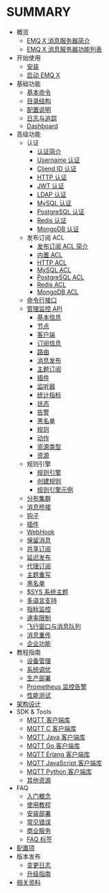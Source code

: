 # SUMMARY

* 概览
  * [EMQ X 消息服务器简介](introduction.md)
  * [EMQ X 消息服务器功能列表](introduction/checklist.md)
* 开始使用
  * [安装](getting-started/installation.md)
  * [启动 EMQ X](getting-started/start.md)
* 基础功能
  * [基本命令](using-emqx/command-line.md)
  * [目录结构](using-emqx/directory.md)
  * [配置说明](using-emqx/config.md)
  * [日志与追踪](using-emqx/log.md)
  * [Dashboard](using-emqx/dashboard.md)
* 高级功能
  * 认证
    * [认证简介](advanced/auth.md)
    * [Username 认证](advanced/auth-username.md)
    * [Cliend ID 认证](advanced/auth-clientid.md)
    * [HTTP 认证](advanced/auth-http.md)
    * [JWT 认证](advanced/auth-jwt.md)
    * [LDAP 认证](advanced/auth-ldap.md)
    * [MySQL 认证](advanced/auth-mysql.md)
    * [PostgreSQL 认证](advanced/auth-postgresql.md)
    * [Redis 认证](advanced/auth-redis.md)
    * [MongoDB 认证](advanced/auth-mongodb.md)
  * 发布订阅 ACL
    * [发布订阅 ACL 简介](advanced/acl.md)
    * [内置 ACL](advanced/acl-file.md)
    * [HTTP ACL](advanced/acl-http.md)
    * [MySQL ACL](advanced/acl-mysql.md)
    * [PostgreSQL ACL](advanced/acl-postgres.md)
    * [Redis ACL](advanced/acl-redis.md)
    * [MongoDB ACL](advanced/acl-mongodb.md)
  * [命令行接口](advanced/cli.md)
  * [管理监控 API](advanced/http-api.md)
    * [基本信息](./advanced/http-api.md#endpoint-brokers)
    * [节点](./advanced/http-api.md#endpoint-nodes)
    * [客户端](./advanced/http-api.md#endpoint-clients)
    * [订阅信息](./advanced/http-api.md#endpoint-subscriptions)
    * [路由](./advanced/http-api.md#endpoint-routes)
    * [消息发布](./advanced/http-api.md#endpoint-publish)
    * [主题订阅](./advanced/http-api.md#endpoint-subscribe)
    * [插件](./advanced/http-api.md#endpoint-plugins)
    * [监听器](./advanced/http-api.md#endpoint-listeners)
    * [统计指标](./advanced/http-api.md#endpoint-metrics)
    * [状态](./advanced/http-api.md#endpoint-stats)
    * [告警](./advanced/http-api.md#endpoint-alarms)
    * [黑名单](./advanced/http-api.md#endpoint-banned)
    * [规则](./advanced/http-api.md#endpoint-rules)
    * [动作](./advanced/http-api.md#endpoint-actions)
    * [资源类型](./advanced/http-api.md#endpoint-resource-types)
    * [资源](./advanced/http-api.md#endpoint-resources)
  * 规则引擎
    * [规则引擎](advanced/rule-engine.md)
    * [创建规则](advanced/rule-examples.md)
    * [规则引擎示例](https://www.emqx.io/cn/blog/category/rule-engine)
  * [分布集群](advanced/cluster.md)
  * [消息桥接](advanced/bridge.md)
  * [钩子](advanced/hooks.md)
  * [插件](advanced/plugins.md)
  * [WebHook](advanced/webhook.md)
  * [保留消息](advanced/retained.md)
  * [共享订阅](advanced/shared-subscriptions.md)
  * [延迟发布](advanced/delay-publish.md)
  * [代理订阅](advanced/proxy-subscriptions.md)
  * [主题重写](advanced/topic-rewrite.md)
  * [黑名单](advanced/blacklist.md)
  * [$SYS 系统主题](advanced/system-topic.md)
  * [多语言支持](advanced/multiple-language-support.md)
  * [指标监控](advanced/metrics-and-stats.md)
  * [速率限制](advanced/rate-limit.md)
  * [飞行窗口与消息队列](advanced/inflight-window-and-message-queue.md)
  * [消息重传](advanced/retransmission.md)
  * [企业功能](advanced/enterprise.md)
* 教程指南
  * [设备管理](tutorial/device-management.md)
  * [系统调优](tutorial/turn.md)
  * [生产部署](tutorial/deploy.md)
  * [Prometheus 监控告警](tutorial/prometheus.md)
  * [性能测试](tutorial/benchmark.md)
* [架构设计](design/design.md)
* SDK & Tools
  * [MQTT 客户端库](development/client.md)
  * [MQTT C 客户端库](development/c.md)
  * [MQTT Java 客户端库](development/java.md)
  * [MQTT Go 客户端库](development/go.md)
  * [MQTT Erlang 客户端库](development/erlang.md)
  * [MQTT JavaScript 客户端库](development/javascript.md)
  * [MQTT Python 客户端库](development/python.md)
  * [其他资源](development/resource.md)
* FAQ
  * [入门概念](faq/faq.md)
  * [使用教程](faq/use-guide.md)
  * [安装部署](faq/deployment.md)
  * [常见错误](faq/error.md)
  * [商业服务](faq/enterprise.md)
  * [FAQ 标签](faq/tags.md)
* [配置项](configuration/configuration.md)
* 版本发布
  * [变更日志](changes/changes.md)
  * [升级指南](changes/upgrade.md)
* [相关资料](awesome/awesome.md)
